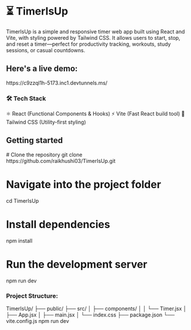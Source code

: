 <h1>⏳ TimerIsUp</h1>
TimerIsUp is a simple and responsive timer web app built using React and Vite, with styling powered by Tailwind CSS. It allows users to start, stop, and reset a timer—perfect for productivity tracking, workouts, study sessions, or casual countdowns.


<h2>Here's a live demo:</h2>
https://c9zzql1h-5173.inc1.devtunnels.ms/

<h3>🛠️ Tech Stack</h3>
⚛️ React (Functional Components & Hooks)
⚡ Vite (Fast React build tool)
💨 Tailwind CSS (Utility-first styling)


<h2>Getting started</h2>
# Clone the repository
git clone https://github.com/raikhushi03/TimerIsUp.git

# Navigate into the project folder
cd TimerIsUp

# Install dependencies
npm install

# Run the development server
npm run dev 

<h3>Project Structure:</h3>
TimerIsUp/
├── public/
├── src/
│   ├── components/
│   │   └── Timer.jsx
│   ├── App.jsx
│   ├── main.jsx
│   └── index.css
├── package.json
└── vite.config.js
npm run dev

